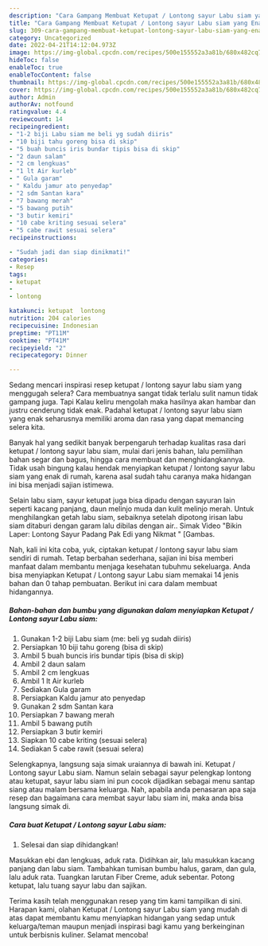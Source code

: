 ```yaml
---
description: "Cara Gampang Membuat Ketupat / Lontong sayur Labu siam yang Enak Banget, Buat Buka Puasa}"
title: "Cara Gampang Membuat Ketupat / Lontong sayur Labu siam yang Enak Banget, Buat Buka Puasa}"
slug: 309-cara-gampang-membuat-ketupat-lontong-sayur-labu-siam-yang-enak-banget-buat-buka-puasa
category: Uncategorized
date: 2022-04-21T14:12:04.973Z
image: https://img-global.cpcdn.com/recipes/500e155552a3a81b/680x482cq70/ketupat-lontong-sayur-labu-siam-foto-resep-utama.jpg
hideToc: false
enableToc: true
enableTocContent: false
thumbnail: https://img-global.cpcdn.com/recipes/500e155552a3a81b/680x482cq70/ketupat-lontong-sayur-labu-siam-foto-resep-utama.jpg
cover: https://img-global.cpcdn.com/recipes/500e155552a3a81b/680x482cq70/ketupat-lontong-sayur-labu-siam-foto-resep-utama.jpg
author: Admin
authorAv: notfound
ratingvalue: 4.4
reviewcount: 14
recipeingredient:
- "1-2 biji Labu siam me beli yg sudah diiris"
- "10 biji tahu goreng bisa di skip"
- "5 buah buncis iris bundar tipis bisa di skip"
- "2 daun salam"
- "2 cm lengkuas"
- "1 lt Air kurleb"
- " Gula garam"
- " Kaldu jamur ato penyedap"
- "2 sdm Santan kara"
- "7 bawang merah"
- "5 bawang putih"
- "3 butir kemiri"
- "10 cabe kriting sesuai selera"
- "5 cabe rawit sesuai selera"
recipeinstructions:

- "Sudah jadi dan siap dinikmati!"
categories:
- Resep
tags:
- ketupat
- 
- lontong

katakunci: ketupat  lontong 
nutrition: 204 calories
recipecuisine: Indonesian
preptime: "PT11M"
cooktime: "PT41M"
recipeyield: "2"
recipecategory: Dinner

---
```



Sedang mencari inspirasi resep ketupat / lontong sayur labu siam yang menggugah selera? Cara membuatnya sangat tidak terlalu sulit namun tidak gampang juga. Tapi Kalau keliru mengolah maka hasilnya akan hambar dan justru cenderung tidak enak. Padahal ketupat / lontong sayur labu siam yang enak seharusnya memiliki aroma dan rasa yang dapat memancing selera kita.


Banyak hal yang sedikit banyak berpengaruh terhadap kualitas rasa dari ketupat / lontong sayur labu siam, mulai dari jenis bahan, lalu pemilihan bahan segar dan bagus, hingga cara membuat dan menghidangkannya. Tidak usah bingung kalau hendak menyiapkan ketupat / lontong sayur labu siam yang enak di rumah, karena asal sudah tahu caranya maka hidangan ini bisa menjadi sajian istimewa.

Selain labu siam, sayur ketupat juga bisa dipadu dengan sayuran lain seperti kacang panjang, daun melinjo muda dan kulit melinjo merah. Untuk menghilangkan getah labu siam, sebaiknya setelah dipotong irisan labu siam ditaburi dengan garam lalu dibilas dengan air.. Simak Video &#34;Bikin Laper: Lontong Sayur Padang Pak Edi yang Nikmat &#34; [Gambas.


Nah, kali ini kita coba, yuk, ciptakan ketupat / lontong sayur labu siam sendiri di rumah. Tetap berbahan sederhana, sajian ini bisa memberi manfaat dalam membantu menjaga kesehatan tubuhmu sekeluarga. Anda bisa menyiapkan Ketupat / Lontong sayur Labu siam memakai 14 jenis bahan dan 0 tahap pembuatan. Berikut ini cara dalam membuat hidangannya.

<!--inarticleads1-->

##### Bahan-bahan dan bumbu yang digunakan dalam menyiapkan Ketupat / Lontong sayur Labu siam:

1. Gunakan 1-2 biji Labu siam (me: beli yg sudah diiris)
1. Persiapkan 10 biji tahu goreng (bisa di skip)
1. Ambil 5 buah buncis iris bundar tipis (bisa di skip)
1. Ambil 2 daun salam
1. Ambil 2 cm lengkuas
1. Ambil 1 lt Air kurleb
1. Sediakan  Gula garam
1. Persiapkan  Kaldu jamur ato penyedap
1. Gunakan 2 sdm Santan kara
1. Persiapkan 7 bawang merah
1. Ambil 5 bawang putih
1. Persiapkan 3 butir kemiri
1. Siapkan 10 cabe kriting (sesuai selera)
1. Sediakan 5 cabe rawit (sesuai selera)


Selengkapnya, langsung saja simak uraiannya di bawah ini. Ketupat / Lontong sayur Labu siam. Namun selain sebagai sayur pelengkap lontong atau ketupat, sayur labu siam ini pun cocok dijadikan sebagai menu santap siang atau malam bersama keluarga. Nah, apabila anda penasaran apa saja resep dan bagaimana cara membat sayur labu siam ini, maka anda bisa langsung simak di. 

<!--inarticleads2-->

##### Cara buat Ketupat / Lontong sayur Labu siam:


1. Selesai dan siap dihidangkan!

Masukkan ebi dan lengkuas, aduk rata. Didihkan air, lalu masukkan kacang panjang dan labu siam. Tambahkan tumisan bumbu halus, garam, dan gula, lalu aduk rata. Tuangkan larutan Fiber Creme, aduk sebentar. Potong ketupat, lalu tuang sayur labu dan sajikan. 

Terima kasih telah menggunakan resep yang tim kami tampilkan di sini. Harapan kami, olahan Ketupat / Lontong sayur Labu siam yang mudah di atas dapat membantu kamu menyiapkan hidangan yang sedap untuk keluarga/teman maupun menjadi inspirasi bagi kamu yang berkeinginan untuk berbisnis kuliner. Selamat mencoba!
